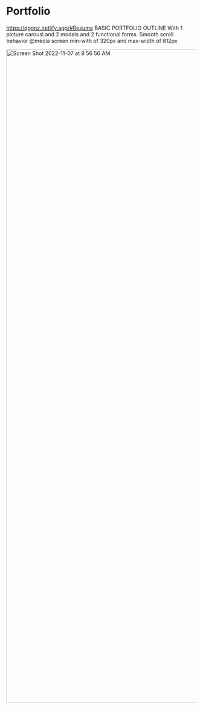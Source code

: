 # Portfolio
https://qgonz.netlify.app/#Resume
BASIC PORTFOLIO OUTLINE
With 1 picture carousl and 2 modals and 2 functional forms.
Smooth scroll behavior
@media screen  min-with of 320px and max-width of 812px

<img width="1728" alt="Screen Shot 2022-11-07 at 8 56 56 AM" src="https://user-images.githubusercontent.com/115441104/200328458-5fe6bd64-22e2-4ed0-9d40-8a6ada0ce6f4.png">
